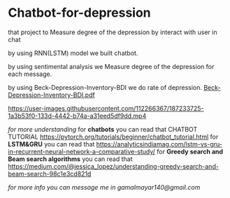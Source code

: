 # Chatbot-for-depression
that project to Measure degree of the depression by interact with user in chat 



by using RNN(LSTM) model we built chatbot.

by using sentimental analysis we Measure degree of the depression for each message. 

by using Beck-Depression-Inventory-BDI we do rate of depression.
 [Beck-Depression-Inventory-BDI.pdf](https://github.com/MAYAR1GAMAL/Chatbot-for-depression/files/9445727/Beck-Depression-Inventory-BDI.pdf)





https://user-images.githubusercontent.com/112266367/187233725-1a3b53f0-133d-4442-b74a-a31eed5df9dd.mp4


_for more understanding_
for **chatbots** you can read that CHATBOT TUTORIAL https://pytorch.org/tutorials/beginner/chatbot_tutorial.html
for **LSTM&GRU** you can read that https://analyticsindiamag.com/lstm-vs-gru-in-recurrent-neural-network-a-comparative-study/
for **Greedy search and Beam search algorithms** you can read that https://medium.com/@jessica_lopez/understanding-greedy-search-and-beam-search-98c1e3cd821d

_for more info you can message me in gamalmayar140@gmail.com_
